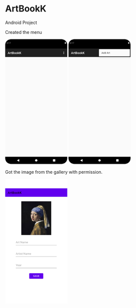 # ArtBookK
 Android Project

 Created the menu

<img src="https://github.com/bengisusaahin/ArtBookK/blob/main/menuItem.png" width="200" height="400"> <img src="https://github.com/bengisusaahin/ArtBookK/blob/main/addedMenuItem.png" width="200" height="400">

Got the image from the gallery with permission.

<img src="https://github.com/bengisusaahin/ArtBookK/blob/main/getImageFromGallery.png" width = "200" height = "400">

